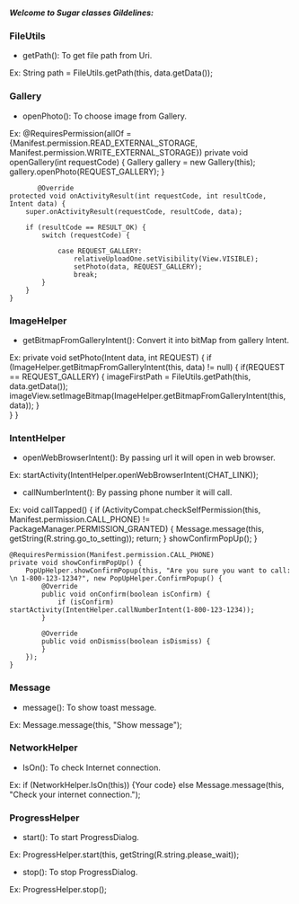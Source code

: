 ##### Welcome to Sugar classes Gildelines:

### FileUtils

* getPath(): To get file path from Uri.

Ex: String path =  FileUtils.getPath(this, data.getData());

### Gallery

* openPhoto(): To choose image from Gallery.

Ex: @RequiresPermission(allOf = {Manifest.permission.READ_EXTERNAL_STORAGE, Manifest.permission.WRITE_EXTERNAL_STORAGE})
    private void openGallery(int requestCode) {
        Gallery gallery = new Gallery(this);
        gallery.openPhoto(REQUEST_GALLERY);
          }
          
           @Override
    protected void onActivityResult(int requestCode, int resultCode, Intent data) {
        super.onActivityResult(requestCode, resultCode, data);

        if (resultCode == RESULT_OK) {
            switch (requestCode) {

                case REQUEST_GALLERY:
                    relativeUploadOne.setVisibility(View.VISIBLE);
                    setPhoto(data, REQUEST_GALLERY);
                    break;           
            }
        }
    }

### ImageHelper

* getBitmapFromGalleryIntent(): Convert it into bitMap from gallery Intent.

Ex:     private void setPhoto(Intent data, int REQUEST) {
        if (ImageHelper.getBitmapFromGalleryIntent(this, data) != null) {
            if(REQUEST == REQUEST_GALLERY) {
                imageFirstPath = FileUtils.getPath(this, data.getData());
                imageView.setImageBitmap(ImageHelper.getBitmapFromGalleryIntent(this, data));
            }                     
        }
    }

### IntentHelper

* openWebBrowserIntent(): By passing url it will open in web browser.

Ex: startActivity(IntentHelper.openWebBrowserIntent(CHAT_LINK));

* callNumberIntent(): By passing phone number it will call.

Ex: void callTapped() {
        if (ActivityCompat.checkSelfPermission(this, Manifest.permission.CALL_PHONE) != PackageManager.PERMISSION_GRANTED) {
            Message.message(this, getString(R.string.go_to_setting));
            return;
        }
        showConfirmPopUp();
    }
    
    @RequiresPermission(Manifest.permission.CALL_PHONE)
    private void showConfirmPopUp() {
        PopUpHelper.showConfirmPopup(this, "Are you sure you want to call: \n 1-800-123-1234?", new PopUpHelper.ConfirmPopup() {
            @Override
            public void onConfirm(boolean isConfirm) {
                if (isConfirm) startActivity(IntentHelper.callNumberIntent(1-800-123-1234));
            }

            @Override
            public void onDismiss(boolean isDismiss) {
            }
        });
    }

### Message

* message(): To show toast message.

Ex:  Message.message(this, "Show message");

### NetworkHelper

* IsOn(): To check Internet connection.

Ex: if (NetworkHelper.IsOn(this)) {Your code}
    else Message.message(this, "Check your internet connection.");

### ProgressHelper

* start(): To start ProgressDialog.

Ex: ProgressHelper.start(this, getString(R.string.please_wait));

* stop(): To stop ProgressDialog.

Ex:  ProgressHelper.stop();

